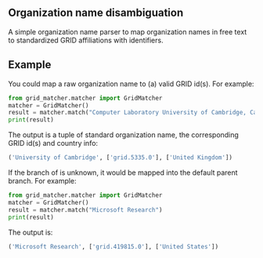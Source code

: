 ## Organization name disambiguation

A simple organization name parser to map organization names in free text to standardized GRID affiliations with identifiers.

## Example

You could map a raw organization name to (a) valid GRID id(s). For example:

```python
from grid_matcher.matcher import GridMatcher
matcher = GridMatcher()
result = matcher.match("Computer Laboratory University of Cambridge, Cambridge, England")
print(result)
```

The output is a tuple of standard organization name, the corresponding GRID id(s) and country info:
```python
('University of Cambridge', ['grid.5335.0'], ['United Kingdom'])
```

If the branch of is unknown, it would be mapped into the default parent branch. For example:
```python
from grid_matcher.matcher import GridMatcher
matcher = GridMatcher()
result = matcher.match("Microsoft Research")
print(result)
```
The output is:
```python
('Microsoft Research', ['grid.419815.0'], ['United States'])
```

## 